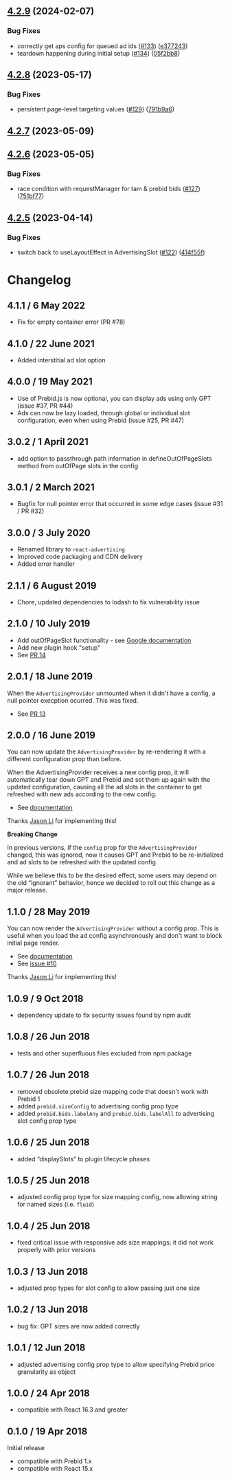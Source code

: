 ## [4.2.9](https://github.com/KijijiCA/react-advertising/compare/v4.2.8...v4.2.9) (2024-02-07)


### Bug Fixes

* correctly get aps config for queued ad ids ([#133](https://github.com/KijijiCA/react-advertising/issues/133)) ([e377243](https://github.com/KijijiCA/react-advertising/commit/e377243b430570f7503c2d0a8311259a4ac8601b))
* teardown happening during initial setup ([#134](https://github.com/KijijiCA/react-advertising/issues/134)) ([05f2bb8](https://github.com/KijijiCA/react-advertising/commit/05f2bb8f88211eb976014f3fdbcd878f9847c7e8))

## [4.2.8](https://github.com/KijijiCA/react-advertising/compare/v4.2.7...v4.2.8) (2023-05-17)


### Bug Fixes

* persistent page-level targeting values ([#129](https://github.com/KijijiCA/react-advertising/issues/129)) ([791b9a6](https://github.com/KijijiCA/react-advertising/commit/791b9a6440121f36f229a820da9eff99d0219196))

## [4.2.7](https://github.com/KijijiCA/react-advertising/compare/v4.2.6...v4.2.7) (2023-05-09)

## [4.2.6](https://github.com/KijijiCA/react-advertising/compare/v4.2.5...v4.2.6) (2023-05-05)


### Bug Fixes

* race condition with requestManager for tam & prebid bids ([#127](https://github.com/KijijiCA/react-advertising/issues/127)) ([751bf77](https://github.com/KijijiCA/react-advertising/commit/751bf771bee1d210cb3b4a4c29b7cc90d77b7de2))

## [4.2.5](https://github.com/KijijiCA/react-advertising/compare/v4.2.4...v4.2.5) (2023-04-14)


### Bug Fixes

* switch back to useLayoutEffect in AdvertisingSlot ([#122](https://github.com/KijijiCA/react-advertising/issues/122)) ([414f55f](https://github.com/KijijiCA/react-advertising/commit/414f55f6048a0721b0304ef3f8faabe94ec7c6b5))

# Changelog

## 4.1.1 / 6 May 2022

- Fix for empty container error (PR #78)

## 4.1.0 / 22 June 2021

- Added interstitial ad slot option

## 4.0.0 / 19 May 2021

- Use of Prebid.js is now optional, you can display ads using only GPT (issue
  #37, PR #44)
- Ads can now be lazy loaded, through global or individual slot configuration,
  even when using Prebid (issue #25, PR #47)

## 3.0.2 / 1 April 2021

- add option to passthrough path information in defineOutOfPageSlots method from
  outOfPage slots in the config

## 3.0.1 / 2 March 2021

- Bugfix for null pointer error that occurred in some edge cases (issue #31 / PR
  #32)

## 3.0.0 / 3 July 2020

- Renamed library to `react-advertising`
- Improved code packaging and CDN delivery
- Added error handler

## 2.1.1 / 6 August 2019

- Chore, updated dependencies to lodash to fix vulnerability issue

## 2.1.0 / 10 July 2019

- Add outOfPageSlot functionality - see
  [Google documentation](https://support.google.com/admanager/answer/6088046?hl=en)
- Add new plugin hook "setup"
- See [PR 14](https://github.com/technology-ebay-de/react-prebid/pull/14)

## 2.0.1 / 18 June 2019

When the `AdvertisingProvider` unmounted when it didn't have a config, a null
pointer execption ocurred. This was fixed.

- See [PR 13](https://github.com/technology-ebay-de/react-prebid/pull/13)

## 2.0.0 / 16 June 2019

You can now update the `AdvertisingProvider` by re-rendering it with a different
configuration prop than before.

When the AdvertisingProvider receives a new config prop, it will automatically
tear down GPT and Prebid and set them up again with the updated configuration,
causing all the ad slots in the container to get refreshed with new ads
according to the new config.

- See
  [documentation](https://github.com/technology-ebay-de/react-prebid/wiki/Advanced-Usage#updating-the-configuration-after-initial-rendering)

Thanks [Jason Li](https://github.com/sundy001) for implementing this!

**Breaking Change**

In previous versions, if the `config` prop for the `AdvertisingProvider`
changed, this was ignored, now it causes GPT and Prebid to be re-initialized and
ad slots to be refreshed with the updated config.

While we believe this to be the desired effect, some users may depend on the old
“ignorant” behavior, hence we decided to roll out this change as a major
release.

## 1.1.0 / 28 May 2019

You can now render the `AdvertisingProvider` without a config prop. This is
useful when you load the ad config asynchronously and don't want to block
initial page render.

- See
  [documentation](https://github.com/technology-ebay-de/react-prebid/wiki/API#advanced-usage-passing-the-config-prop-later)
- See [issue #10](https://github.com/technology-ebay-de/react-prebid/issues/10)

Thanks [Jason Li](https://github.com/sundy001) for implementing this!

## 1.0.9 / 9 Oct 2018

- dependency update to fix security issues found by npm audit

## 1.0.8 / 26 Jun 2018

- tests and other superfluous files excluded from npm package

## 1.0.7 / 26 Jun 2018

- removed obsolete prebid size mapping code that doesn't work with Prebid 1
- added `prebid.sizeConfig` to advertising config prop type
- added `prebid.bids.labelAny` and `prebid.bids.labelAll` to advertising slot
  config prop type

## 1.0.6 / 25 Jun 2018

- added “displaySlots” to plugin lifecycle phases

## 1.0.5 / 25 Jun 2018

- adjusted config prop type for size mapping config, now allowing string for
  named sizes (i.e. `fluid`)

## 1.0.4 / 25 Jun 2018

- fixed critical issue with responsive ads size mappings; it did not work
  properly with prior versions

## 1.0.3 / 13 Jun 2018

- adjusted prop types for slot config to allow passing just one size

## 1.0.2 / 13 Jun 2018

- bug fix: GPT sizes are now added correctly

## 1.0.1 / 12 Jun 2018

- adjusted advertising config prop type to allow specifying Prebid price
  granularity as object

## 1.0.0 / 24 Apr 2018

- compatible with React 16.3 and greater

## 0.1.0 / 19 Apr 2018

Initial release

- compatible with Prebid 1.x
- compatible with React 15.x
